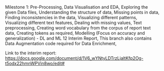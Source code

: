 Milestone 1: Pre-Processing, Data Visualisation and EDA,
Exploring the given Data files,
Understanding the structure of data,
Missing points in data,
Finding inconsistencies in the data,
Visualizing different patterns,
Visualizing different text features,
Dealing with missing values,
Text preprocessing,
Creating word vocabulary from the corpus of report text data,
Creating tokens as required,
Modelling (Focus on accuracy and generalization) - DL and ML 12 Interim Report,
This branch also contains Data Augmentation code required for Data Enrichment,

Link to the interim report: https://docs.google.com/document/d/1V6_wYNtyLDTrzLjaltKfp2Og-t5odx22hmnWPVin8wo/edit#
